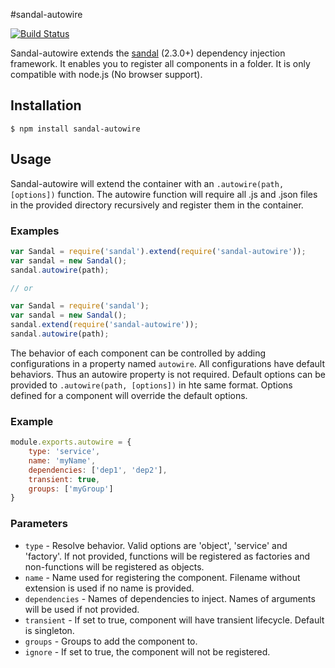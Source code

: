 #sandal-autowire

[![Build Status](https://travis-ci.org/marcusberner/sandal-autowire.png?branch=master)](https://travis-ci.org/marcusberner/sandal-autowire)


Sandal-autowire extends the [sandal](https://github.com/marcusberner/sandal) (2.3.0+) dependency injection framework. It enables you to register all components in a folder. It is only compatible with node.js (No browser support).

## Installation

    $ npm install sandal-autowire

## Usage

Sandal-autowire will extend the container with an `.autowire(path, [options])` function. The autowire function will require all .js and .json files in the provided directory recursively and register them in the container.

### Examples
```js
var Sandal = require('sandal').extend(require('sandal-autowire'));
var sandal = new Sandal();
sandal.autowire(path);

// or

var Sandal = require('sandal');
var sandal = new Sandal();
sandal.extend(require('sandal-autowire'));
sandal.autowire(path);
```

The behavior of each component can be controlled by adding configurations in a property named `autowire`. All configurations have default behaviors. Thus an autowire property is not required.
Default options can be provided to `.autowire(path, [options])` in hte same format. Options defined for a component will override the default options.

### Example
```js
module.exports.autowire = {
    type: 'service',
    name: 'myName',
    dependencies: ['dep1', 'dep2'],
    transient: true,
    groups: ['myGroup']
}
```

### Parameters
 * `type` - Resolve behavior. Valid options are 'object', 'service' and 'factory'. If not provided, functions will be registered as factories and non-functions will be registered as objects.
 * `name` - Name used for registering the component. Filename without extension is used if no name is provided. 
 * `dependencies` - Names of dependencies to inject. Names of arguments will be used if not provided.
 * `transient` - If set to true, component will have transient lifecycle. Default is singleton.
 * `groups` - Groups to add the component to.
 * `ignore` - If set to true, the component will not be registered.

